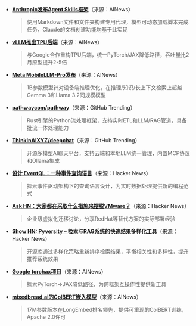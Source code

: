 - **[Anthropic发布Agent Skills框架](https://www.anthropic.com/news/skills)**（来源：AINews）  
  > 使用Markdown文件和文件夹构建专用代理，模型可动态加载脚本完成任务，Claude的文档创建功能均基于此实现

- **[vLLM推出TPU后端](https://twitter.com/vllm_project/status/1978855648176853100)**（来源：AINews）  
  > 与Google合作重构TPU后端，统一PyTorch/JAX降低路径，吞吐量比2月原型提升2-5倍

- **[Meta MobileLLM-Pro发布](https://twitter.com/_akhaliq/status/1978916251456925757)**（来源：AINews）  
  > 1B参数模型针对设备端推理优化，在推理/知识/长上下文检索上超越Gemma 3和Llama 3.2同规模模型

- **[pathwaycom/pathway](https://github.com/pathwaycom/pathway)**（来源：GitHub Trending）  
  > Rust引擎的Python流处理框架，支持实时ETL和LLM/RAG管道，具备批流一体处理能力

- **[ThinkInAIXYZ/deepchat](https://github.com/ThinkInAIXYZ/deepchat)**（来源：GitHub Trending）  
  > 开源多模型AI聊天平台，支持云端和本地LLM统一管理，内置MCP协议和Ollama集成

- **[设计 EventQL：一种事件查询语言](https://news.ycombinator.com/item?id=45637548)**（来源：Hacker News）  
  > 探索事件驱动架构下的查询语言设计，为实时数据处理提供新的编程范式

- **[Ask HN：大家都在采取什么措施来摆脱VMware？](https://news.ycombinator.com/item?id=45635940)**（来源：Hacker News）  
  > 企业级虚拟化迁移讨论，分享RedHat等替代方案的实际部署经验

- **[Show HN: Pyversity – 检索与RAG系统的快速结果多样化工具](https://news.ycombinator.com/item?id=45634310)**（来源：Hacker News）  
  > 开源库通过多样化策略重新排序检索结果，平衡相关性和多样性，提升推荐系统效果

- **[Google torchax项目](https://twitter.com/gallabytes/status/1978860154008240142)**（来源：AINews）  
  > 探索PyTorch→JAX降低路径，为跨框架互操作性提供新工具

- **[mixedbread.ai的ColBERT嵌入模型](https://twitter.com/mixedbreadai/status/1978853869557055492)**（来源：AINews）  
  > 17M参数版本在LongEmbed排名领先，提供可重现的ColBERT训练，Apache 2.0许可